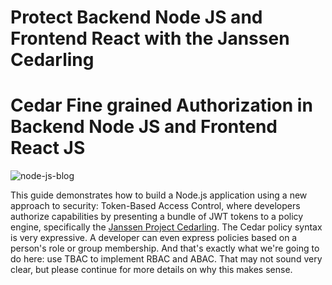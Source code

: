 # Protect Backend Node JS and Frontend React with the Janssen Cedarling
# Cedar Fine grained Authorization in Backend Node JS and Frontend React JS 

![node-js-blog](https://github.com/user-attachments/assets/54f2309a-c08e-4a41-b995-c52e3f4581db)

This guide demonstrates how to build a Node.js application using a new approach to security: Token-Based Access Control, where developers authorize capabilities by presenting a bundle of JWT tokens to a policy engine, specifically the [Janssen Project Cedarling](https://docs.jans.io/head/cedarling/cedarling-overview/). The Cedar policy syntax is very expressive. A developer can even express policies based on a person's role or group membership. And that's exactly what we're going to do here: use TBAC to implement RBAC and ABAC. That may not sound very clear, but please continue for more details on why this makes sense.
